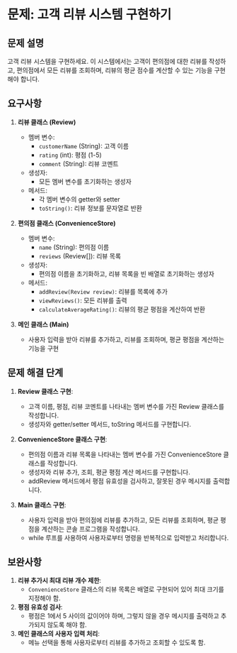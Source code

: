 # 문제: 고객 리뷰 시스템 구현하기

## 문제 설명

고객 리뷰 시스템을 구현하세요. 이 시스템에서는 고객이 편의점에 대한 리뷰를 작성하고, 편의점에서 모든 리뷰를 조회하며, 리뷰의 평균 점수를 계산할 수 있는 기능을 구현해야 합니다.

## 요구사항

1. **리뷰 클래스 (Review)**
   - 멤버 변수:
     - `customerName` (String): 고객 이름
     - `rating` (int): 평점 (1-5)
     - `comment` (String): 리뷰 코멘트
   - 생성자:
     - 모든 멤버 변수를 초기화하는 생성자
   - 메서드:
     - 각 멤버 변수의 getter와 setter
     - `toString()`: 리뷰 정보를 문자열로 반환

2. **편의점 클래스 (ConvenienceStore)**
   - 멤버 변수:
     - `name` (String): 편의점 이름
     - `reviews` (Review[]): 리뷰 목록
   - 생성자:
     - 편의점 이름을 초기화하고, 리뷰 목록을 빈 배열로 초기화하는 생성자
   - 메서드:
     - `addReview(Review review)`: 리뷰를 목록에 추가
     - `viewReviews()`: 모든 리뷰를 출력
     - `calculateAverageRating()`: 리뷰의 평균 평점을 계산하여 반환

3. **메인 클래스 (Main)**
   - 사용자 입력을 받아 리뷰를 추가하고, 리뷰를 조회하며, 평균 평점을 계산하는 기능을 구현

## 문제 해결 단계

1. **Review 클래스 구현**:
   - 고객 이름, 평점, 리뷰 코멘트를 나타내는 멤버 변수를 가진 Review 클래스를 작성합니다.
   - 생성자와 getter/setter 메서드, toString 메서드를 구현합니다.

2. **ConvenienceStore 클래스 구현**:
   - 편의점 이름과 리뷰 목록을 나타내는 멤버 변수를 가진 ConvenienceStore 클래스를 작성합니다.
   - 생성자와 리뷰 추가, 조회, 평균 평점 계산 메서드를 구현합니다.
   - addReview 메서드에서 평점 유효성을 검사하고, 잘못된 경우 메시지를 출력합니다.

3. **Main 클래스 구현**:
   - 사용자 입력을 받아 편의점에 리뷰를 추가하고, 모든 리뷰를 조회하며, 평균 평점을 계산하는 콘솔 프로그램을 작성합니다.
   - while 루프를 사용하여 사용자로부터 명령을 반복적으로 입력받고 처리합니다.

## 보완사항

1. **리뷰 추가시 최대 리뷰 개수 제한**:
   - `ConvenienceStore` 클래스의 리뷰 목록은 배열로 구현되어 있어 최대 크기를 지정해야 함.
2. **평점 유효성 검사**:
   - 평점은 1에서 5 사이의 값이어야 하며, 그렇지 않을 경우 메시지를 출력하고 추가되지 않도록 해야 함.
3. **메인 클래스의 사용자 입력 처리**:
   - 메뉴 선택을 통해 사용자로부터 리뷰를 추가하고 조회할 수 있도록 함.
